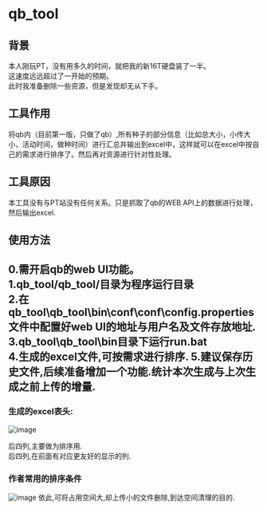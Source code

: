 # qb_tool
## 背景
本人刚玩PT，没有用多久的时间，就把我的新16T硬盘装了一半。  
这速度远远超过了一开始的预期。  
此时我准备删除一些资源，但是发现却无从下手。  

## 工具作用
将qb内（目前第一版，只做了qb）,所有种子的部分信息（比如总大小，小传大小，活动时间，做种时间）进行汇总并输出到excel中，这样就可以在excel中按自己的需求进行排序了。然后再对资源进行针对性处理。
## 工具原因
本工具没有与PT站没有任何关系。只是抓取了qb的WEB API上的数据进行处理，然后输出excel.

## 使用方法  
0.需开启qb的web UI功能。  
1.qb_tool/qb_tool/目录为程序运行目录  
2.在qb_tool\qb_tool\bin\conf\conf\config.properties文件中配置好web UI的地址与用户名及文件存放地址.  
3.qb_tool\qb_tool\bin目录下运行run.bat   
4.生成的excel文件,可按需求进行排序.
5.建议保存历史文件,后续准备增加一个功能.统计本次生成与上次生成之前上传的增量.  
------------------
### 生成的excel表头:
![image](https://user-images.githubusercontent.com/42364005/150148997-a9e7eb0d-1374-40e8-bec8-8aa837c131b2.png)

后四列,主要做为排序用.  
后四列,在前面有对应更友好的显示的列.

### 作者常用的排序条件
![image](https://user-images.githubusercontent.com/42364005/150149526-4f86cdb4-836d-4435-b537-b83424941628.png)
依此,可将占用空间大,却上传小的文件删除,到达空间清理的目的.
